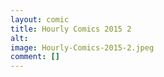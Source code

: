 ```yaml
---
layout: comic
title: Hourly Comics 2015 2
alt: 
image: Hourly-Comics-2015-2.jpeg
comment: []
---
```


